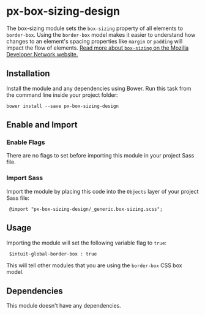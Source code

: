 # px-box-sizing-design

The box-sizing module sets the `box-sizing` property of all elements to `border-box`. Using the `border-box` model makes it easier to understand how changes to an element's spacing properties like `margin` or `padding` will impact the flow of elements. [Read more about `box-sizing` on the Mozilla Developer Network website.](https://developer.mozilla.org/en-US/docs/Web/CSS/box-sizing)

## Installation

Install the module and any dependencies using Bower. Run this task from the command line inside your project folder:

    bower install --save px-box-sizing-design

## Enable and Import

### Enable Flags

There are no flags to set before importing this module in your project Sass file.

### Import Sass

Import the module by placing this code into the `Objects` layer of your project Sass file:

     @import "px-box-sizing-design/_generic.box-sizing.scss";
     
## Usage

Importing the module will set the following variable flag to `true`:

     $intuit-global-border-box : true

This will tell other modules that you are using the `border-box` CSS box model.

## Dependencies

This module doesn't have any dependencies.
